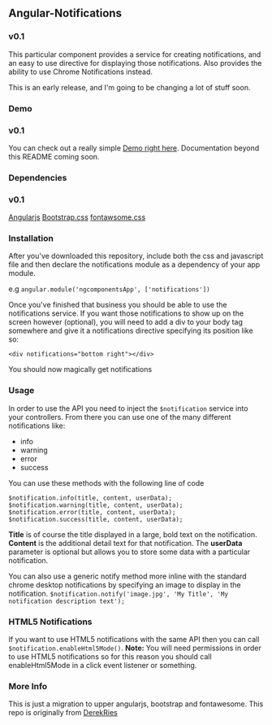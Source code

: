 ## Angular-Notifications

### v0.1

This particular component provides a service for creating notifications, and an
easy to use directive for displaying those notifications. Also provides the ability
to use Chrome Notifications instead.

This is an early release, and I'm going to be changing a lot of stuff soon.

### Demo
### v0.1
You can check out a really simple [Demo right here](http://derekries.github.io/angular-notifications). Documentation beyond this README coming soon.

### Dependencies
### v0.1
[Angularjs](https://angularjs.org/)
[Bootstrap.css](http://getbootstrap.com/)
[fontawsome.css](http://fontawesome.io/)

### Installation
After you've downloaded this repository, include both the css and javascript file
and then declare the notifications module as a dependency of your app module.

e.g `angular.module('ngcomponentsApp', ['notifications'])`

Once you've finished that business you should be able to use the notifications service.
If you want those notifications to show up on the screen however (optional), you
will need to add a div to your body tag somewhere and give it a notifications directive
specifying its position like so:

`<div notifications="bottom right"></div>`

You should now magically get notifications

### Usage

In order to use the API you need to inject the `$notification` service into
your controllers. From there you can use one of the many different notifications
like:

 * info
 * warning
 * error
 * success

You can use these methods with the following line of code

`$notification.info(title, content, userData);`
`$notification.warning(title, content, userData);`
`$notification.error(title, content, userData);`
`$notification.success(title, content, userData);`

**Title** is of course the title displayed in a large, bold text on the notification.
**Content** is the additional detail text for that notification. The **userData** parameter
is optional but allows you to store some data with a particular notification.

You can also use a generic notify method more inline with the standard chrome desktop
notifications by specifying an image to display in the notification.
`$notification.notify('image.jpg', 'My Title', 'My notification description text');`

### HTML5 Notifications
If you want to use HTML5 notifications with the same API then you can call
`$notification.enableHtml5Mode()`. **Note:** You will need permissions in
order to use HTML5 notifications so for this reason you should call enableHtml5Mode
in a click event listener or something.


### More Info
This is just a migration to upper angularjs, bootstrap and fontawesome.
This repo is originally from [DerekRies](https://github.com/DerekRies/Angular-Notifications)